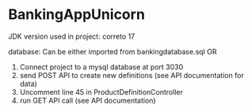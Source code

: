 # BankingAppUnicorn

JDK version used in project: correto 17

database:
Can be either imported from bankingdatabase.sql 
OR
1) Connect project to a mysql database at port 3030
2) send POST API to create new definitions (see API documentation for data)
3) Uncomment line 45 in ProductDefinitionController
4) run GET API call (see API documentation)
